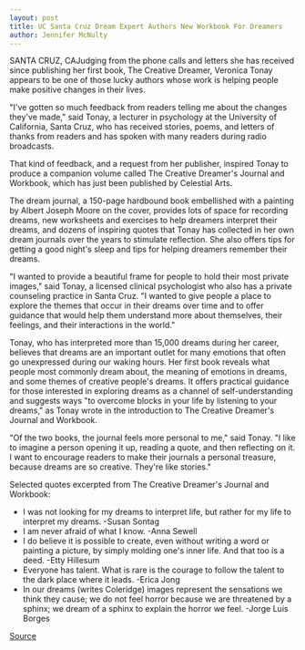 ```yaml
---
layout: post
title: UC Santa Cruz Dream Expert Authors New Workbook For Dreamers
author: Jennifer McNulty
---
```


SANTA CRUZ, CA­Judging from the phone calls and letters she has received  since publishing her first book, The Creative Dreamer, Veronica Tonay  appears to be one of those lucky authors whose work is helping people make  positive changes in their lives.

"I've gotten so much feedback from readers telling me about the  changes they've made," said Tonay, a lecturer in psychology at the University  of California, Santa Cruz, who has received stories, poems, and letters of  thanks from readers and has spoken with many readers during radio  broadcasts.

That kind of feedback, and a request from her publisher, inspired Tonay  to produce a companion volume called The Creative Dreamer's Journal and  Workbook, which has just been published by Celestial Arts.

The dream journal, a 150-page hardbound book embellished with a  painting by Albert Joseph Moore on the cover, provides lots of space for  recording dreams, new worksheets and exercises to help dreamers interpret  their dreams, and dozens of inspiring quotes that Tonay has collected in her  own dream journals over the years to stimulate reflection. She also offers  tips for getting a good night's sleep and tips for helping dreamers remember  their dreams.

"I wanted to provide a beautiful frame for people to hold their most  private images," said Tonay, a licensed clinical psychologist who also has a  private counseling practice in Santa Cruz. "I wanted to give people a place to  explore the themes that occur in their dreams over time and to offer  guidance that would help them understand more about themselves, their  feelings, and their interactions in the world."

Tonay, who has interpreted more than 15,000 dreams during her  career, believes that dreams are an important outlet for many emotions that  often go unexpressed during our waking hours. Her first book reveals what  people most commonly dream about, the meaning of emotions in dreams, and  some themes of creative people's dreams. It offers practical guidance for  those interested in exploring dreams as a channel of self-understanding and  suggests ways "to overcome blocks in your life by listening to your dreams,"  as Tonay wrote in the introduction to The Creative Dreamer's Journal and  Workbook.

"Of the two books, the journal feels more personal to me," said Tonay.  "I like to imagine a person opening it up, reading a quote, and then reflecting  on it. I want to encourage readers to make their journals a personal  treasure, because dreams are so creative. They're like stories."

Selected quotes excerpted from The Creative Dreamer's Journal and  Workbook:
* I was not looking for my dreams to interpret life, but rather for my life to  interpret my dreams. -Susan Sontag
* I am never afraid of what I know. -Anna Sewell
* I do believe it is possible to create, even without writing a word or painting  a picture, by simply molding one's inner life. And that too is a deed. -Etty Hillesum
* Everyone has talent. What is rare is the courage to follow the talent to the  dark place where it leads. -Erica Jong
* In our dreams (writes Coleridge) images represent the sensations we think  they cause; we do not feel horror because we are threatened by a sphinx; we  dream of a sphinx to explain the horror we feel. -Jorge Luis Borges

[Source](http://www1.ucsc.edu/news_events/press_releases/archive/97-98/10-97/103197-UCSC_dream_expert_a.html "Permalink to 103197-UCSC_dream_expert_a")
